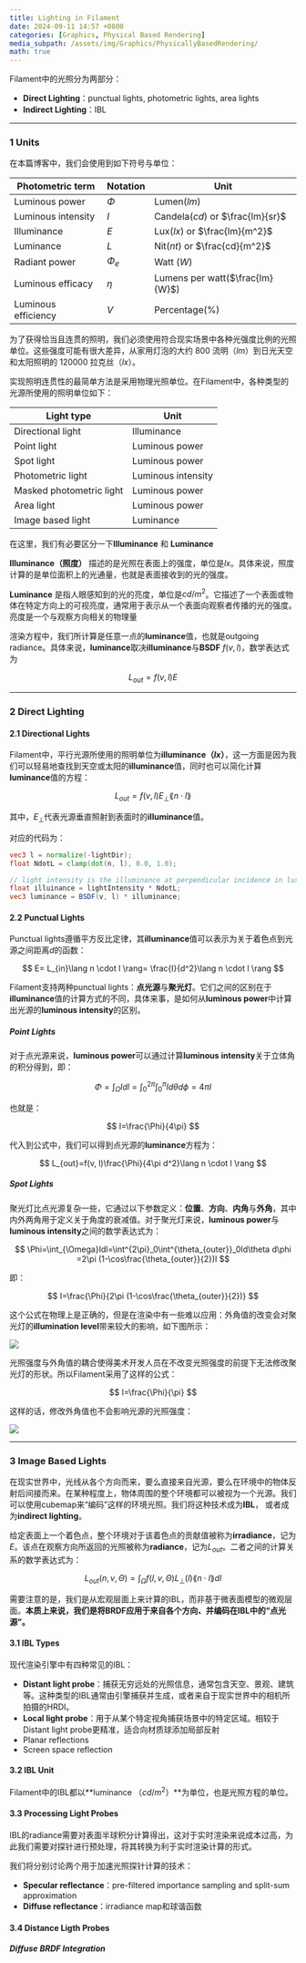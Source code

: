 ```yaml
---
title: Lighting in Filament
date: 2024-09-11 14:57 +0800
categories: [Graphics, Physical Based Rendering]
media_subpath: /assets/img/Graphics/PhysicallyBasedRendering/
math: true
---
```


Filament中的光照分为两部分：

- **Direct Lighting**：punctual lights, photometric lights, area lights
- **Indirect Lighting**：IBL

---

### 1 Units

在本篇博客中，我们会使用到如下符号与单位：

| Photometric term    | Notation | Unit                             |
| ------------------- | -------- | -------------------------------- |
| Luminous power      | $\Phi$   | Lumen($lm$)                      |
| Luminous intensity  | $I$      | Candela($cd$) or $\frac{lm}{sr}$ |
| Illuminance         | $E$      | Lux($lx$) or $\frac{lm}{m^2}$    |
| Luminance           | $L$      | Nit($nt$) or $\frac{cd}{m^2}$    |
| Radiant power       | $\Phi_e$ | Watt ($W$)                       |
| Luminous efficacy   | $\eta$   | Lumens per watt($\frac{lm}{W}$)  |
| Luminous efficiency | $V$      | Percentage(%)                    |

为了获得恰当且连贯的照明，我们必须使用符合现实场景中各种光强度比例的光照单位。这些强度可能有很大差异，从家用灯泡的大约 800 流明（$lm$）到日光天空和太阳照明的 120000 拉克丝（$lx$）。

实现照明连贯性的最简单方法是采用物理光照单位。在Filament中，各种类型的光源所使用的照明单位如下：

| Light type               | Unit               |
| ------------------------ | ------------------ |
| Directional light        | Illuminance        |
| Point light              | Luminous power     |
| Spot light               | Luminous power     |
| Photometric light        | Luminous intensity |
| Masked photometric light | Luminous power     |
| Area light               | Luminous power     |
| Image based light        | Luminance          |

在这里，我们有必要区分一下**Illuminance** 和 **Luminance** 

**Illuminance（照度）** 描述的是光照在表面上的强度，单位是$lx$。具体来说，照度计算的是单位面积上的光通量，也就是表面接收到的光的强度。

**Luminance** 是指人眼感知到的光的亮度，单位是$cd/m^2$。它描述了一个表面或物体在特定方向上的可视亮度，通常用于表示从一个表面向观察者传播的光的强度。亮度是一个与观察方向相关的物理量

渲染方程中，我们所计算是任意一点的**luminance**值，也就是outgoing radiance。具体来说，**luminance**取决**illuminance**与**BSDF** $f(v, l)$，数学表达式为


$$
L_{out}=f(v,l)E
$$


---

### 2 Direct Lighting

#### 2.1 Directional Lights

Filament中，平行光源所使用的照明单位为**illuminance（$lx$）**，这一方面是因为我们可以轻易地查找到天空或太阳的**illuminance**值，同时也可以简化计算**luminance**值的方程：


$$
L_{out}=f(v, l)E_{\bot}\lang n \cdot l\rang
$$


其中，$E_{\bot}$代表光源垂直照射到表面时的**illuminance**值。

对应的代码为：

```glsl
vec3 l = normalize(-lightDir);
float NdotL = clamp(dot(n, l), 0.0, 1.0);

// light intensity is the illuminance at perpendicular incidence in lux
float illuinance = lightIntensity * NdotL;
vec3 luminance = BSDF(v, l) * illuminance;
```

#### 2.2 Punctual Lights

Punctual lights遵循平方反比定律，其**illuminance**值可以表示为关于着色点到光源之间距离$d$的函数：


$$
E= L_{in}\lang n \cdot l \rang= \frac{I}{d^2}\lang n \cdot l \rang
$$


Filament支持两种punctual lights：**点光源**与**聚光灯**。它们之间的区别在于**illuminance**值的计算方式的不同，具体来事，是如何从**luminous power**中计算出光源的**luminous intensity**的区别。

##### Point Lights

对于点光源来说，**luminous power**可以通过计算**luminous intensity**关于立体角的积分得到，即：


$$
\Phi=\int_{\Omega}Idl=\int_0^{2\pi}\int_0^{\pi}Id\theta d\phi = 4\pi I
$$


也就是：


$$
I=\frac{\Phi}{4\pi}
$$


代入到公式中，我们可以得到点光源的**luminance**方程为：


$$
L_{out}=f(v, l)\frac{\Phi}{4\pi d^2}\lang n \cdot l \rang
$$

##### Spot Lights

聚光灯比点光源复杂一些，它通过以下参数定义：**位置**、**方向**、**内角**与**外角**，其中内外两角用于定义关于角度的衰减值。对于聚光灯来说，**luminous power**与**luminous intensity**之间的数学表达式为：


$$
\Phi=\int_{\Omega}Idl=\int^{2\pi}_0\int^{\theta_{outer}}_0Id\theta d\phi =2\pi (1-\cos\frac{\theta_{outer}}{2})I
$$


即：


$$
I=\frac{\Phi}{2\pi (1-\cos\frac{\theta_{outer}}{2})}
$$


这个公式在物理上是正确的，但是在渲染中有一些难以应用：外角值的改变会对聚光灯的**illumination level**带来较大的影响，如下图所示：

 ![](screenshot_spot_light_focused.png)

光照强度与外角值的耦合使得美术开发人员在不改变光照强度的前提下无法修改聚光灯的形状。所以Filament采用了这样的公式：


$$
I=\frac{\Phi}{\pi}
$$


这样的话，修改外角值也不会影响光源的光照强度：

![](screenshot_spot_light.png)



---

###  3 Image Based Lights

在现实世界中，光线从各个方向而来，要么直接来自光源，要么在环境中的物体反射后间接而来。在某种程度上，物体周围的整个环境都可以被视为一个光源。我们可以使用cubemap来“编码”这样的环境光照。我们将这种技术成为**IBL**， 或者成为**indirect lighting**。

给定表面上一个着色点，整个环境对于该着色点的贡献值被称为**irradiance**，记为$E$。该点在观察方向所返回的光照被称为**radiance**，记为$L_{out}$。二者之间的计算关系的数学表达式为：


$$
L_{out}(n, v, \Theta)=\int_{\Omega}f(l, v, \Theta)L_{\bot}(l)\lang n\cdot l\rang dl
$$


需要注意的是，我们是从宏观层面上来计算的IBL，而非基于微表面模型的微观层面。**本质上来说，我们是将BRDF应用于来自各个方向、并编码在IBL中的“点光源”。**

#### 3.1 IBL Types

现代渲染引擎中有四种常见的IBL：

- **Distant light probe**：捕获无穷远处的光照信息，通常包含天空、景观、建筑等。这种类型的IBL通常由引擎捕获并生成，或者来自于现实世界中的相机所拍摄的HRDI。
- **Local light probe**：用于从某个特定视角捕获场景中的特定区域。相较于Distant light probe更精准，适合向材质球添加局部反射
- Planar reflections
- Screen space reflection

#### 3.2 IBL Unit

Filament中的IBL都以**luminance （$cd/m^2$）**为单位，也是光照方程的单位。

#### 3.3 Processing Light Probes

IBL的radiance需要对表面半球积分计算得出，这对于实时渲染来说成本过高，为此我们需要对探针进行预处理，将其转换为利于实时渲染计算的形式。

我们将分别讨论两个用于加速光照探针计算的技术：

- **Specular reflectance**：pre-filtered importance sampling and split-sum approximation
- **Diffuse reflectance**：irradiance map和球谐函数

#### 3.4 Distance Ligth Probes

##### Diffuse BRDF Integration

